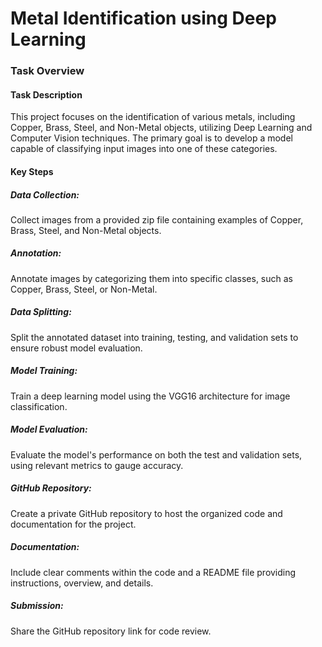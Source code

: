 # Metal Identification using Deep Learning
### Task Overview
#### Task Description

This project focuses on the identification of various metals, including Copper, Brass, Steel, and Non-Metal objects, utilizing Deep Learning and Computer Vision techniques. The primary goal is to develop a model capable of classifying input images into one of these categories.

#### Key Steps

##### Data Collection:
Collect images from a provided zip file containing examples of Copper, Brass, Steel, and Non-Metal objects.

##### Annotation:
Annotate images by categorizing them into specific classes, such as Copper, Brass, Steel, or Non-Metal.

##### Data Splitting:
Split the annotated dataset into training, testing, and validation sets to ensure robust model evaluation.

##### Model Training:
Train a deep learning model using the VGG16 architecture for image classification.

##### Model Evaluation:
Evaluate the model's performance on both the test and validation sets, using relevant metrics to gauge accuracy.

##### GitHub Repository:
Create a private GitHub repository to host the organized code and documentation for the project.

##### Documentation:
Include clear comments within the code and a README file providing instructions, overview, and details.

##### Submission:
Share the GitHub repository link for code review.
